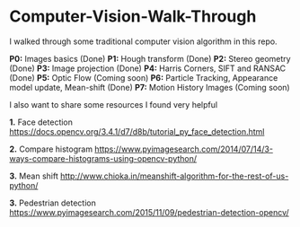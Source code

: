 # Computer-Vision-Walk-Through

I walked through some traditional computer vision algorithm in this repo.

**P0:** Images basics (Done)
**P1:** Hough transform (Done)
**P2:** Stereo geometry (Done)
**P3:** Image projection (Done)
**P4:** Harris Corners, SIFT and RANSAC (Done)
**P5:** Optic Flow (Coming soon)
**P6:** Particle Tracking, Appearance model update, Mean-shift (Done)
**P7:** Motion History Images (Coming soon)

I also want to share some resources I found very helpful

**1.** Face detection
https://docs.opencv.org/3.4.1/d7/d8b/tutorial_py_face_detection.html

**2.** Compare histogram
https://www.pyimagesearch.com/2014/07/14/3-ways-compare-histograms-using-opencv-python/

**3.** Mean shift
http://www.chioka.in/meanshift-algorithm-for-the-rest-of-us-python/

**3.** Pedestrian detection
https://www.pyimagesearch.com/2015/11/09/pedestrian-detection-opencv/
